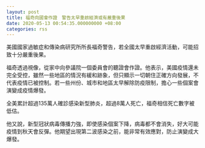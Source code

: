 ```yaml
---
layout: post
title: 福奇向國會作證　警告太早重啟經濟或有嚴重後果
date: 2020-05-13 00:54:35.000000000 +08:00
categories: rss
---
```


美國國家過敏症和傳染病研究所所長福奇警告，若全國太早重啟經濟活動，可能招致十分嚴重後果。

福奇透過視像，從家中向參議院一個委員會的聽證會作證。他表示，美國疫情還未完全受控，雖然一些地區的情況有緩和跡象，但只顯示一切朝住正確方向發展，不代表疫情已被控制。若一些州份、城市和地區太早解除防疫限制，擔心一些個案會演變成疫情爆發。

全美累計超過135萬人確診感染新型肺炎，超過8萬人死亡，福奇相信死亡數字被低估。

他又說，新型冠狀病毒傳播力強，即使感染個案下降，病毒都不會消失，好大可能疫情到秋天會反彈。他期望出現第二波感染之前，能非常有效應對，防止演變成大爆發。
